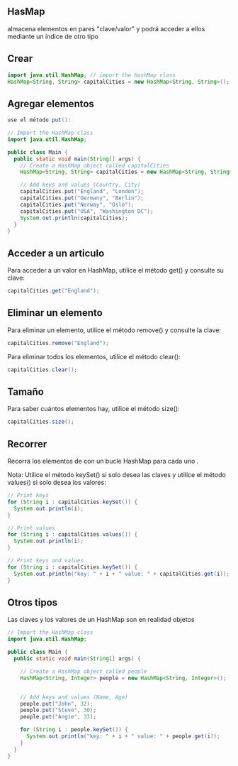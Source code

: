 ## HasMap
almacena elementos en pares "clave/valor" y podrá acceder a ellos mediante un índice de otro tipo

## Crear

```java
import java.util.HashMap; // import the HashMap class
HashMap<String, String> capitalCities = new HashMap<String, String>();
```

## Agregar elementos

```java
use el método put():

// Import the HashMap class
import java.util.HashMap;

public class Main {
  public static void main(String[] args) {
    // Create a HashMap object called capitalCities
    HashMap<String, String> capitalCities = new HashMap<String, String>();

    // Add keys and values (Country, City)
    capitalCities.put("England", "London");
    capitalCities.put("Germany", "Berlin");
    capitalCities.put("Norway", "Oslo");
    capitalCities.put("USA", "Washington DC");
    System.out.println(capitalCities);
  }
}
```

## Acceder a un articulo
Para acceder a un valor en HashMap, utilice el método get() y consulte su clave:

```java
capitalCities.get("England");
```

## Eliminar un elemento
Para eliminar un elemento, utilice el método remove() y consulte la clave:

```java
capitalCities.remove("England");
```

Para eliminar todos los elementos, utilice el método clear():
```java
capitalCities.clear();
```

## Tamaño
Para saber cuántos elementos hay, utilice el método size():

```java  
capitalCities.size();
```

## Recorrer
Recorra los elementos de con un bucle HashMap para cada uno .

Nota: Utilice el método keySet() si solo desea las claves y utilice el método values() si solo desea los valores:

```java  
// Print keys
for (String i : capitalCities.keySet()) {
  System.out.println(i);
}

// Print values
for (String i : capitalCities.values()) {
  System.out.println(i);
}

// Print keys and values
for (String i : capitalCities.keySet()) {
  System.out.println("key: " + i + " value: " + capitalCities.get(i));
}
```
## Otros tipos

Las claves y los valores de un HashMap son en realidad objetos

```java  
// Import the HashMap class
import java.util.HashMap;

public class Main {
  public static void main(String[] args) {

    // Create a HashMap object called people
    HashMap<String, Integer> people = new HashMap<String, Integer>();


    // Add keys and values (Name, Age)
    people.put("John", 32);
    people.put("Steve", 30);
    people.put("Angie", 33);

    for (String i : people.keySet()) {
      System.out.println("key: " + i + " value: " + people.get(i));
    }
  }
}
```